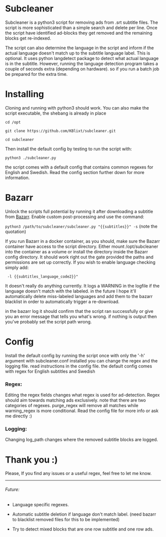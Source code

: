 # Subcleaner
Subcleaner is a python3 script for removing ads from .srt subtitle files.
The script is more sophisticated than a simple search and delete per line.
Once the script have identified ad-blocks they get removed and the remaining blocks 
get re-indexed.

The script can also determine the language in the script and inform if the actual 
language doesn't match up to the subtitle language label. This is optional. 
It uses python langdetect package to detect what actual language is in the subtitle.
However, running the language detection program takes a 
couple of seconds extra (depending on hardware). so if you run a batch job be prepared
for the extra time.


# Installing
Cloning and running with python3 should work. 
You can also make the script executable, the shebang is already in place

```cd /opt```

```git clone https://github.com/KBlixt/subcleaner.git```

```cd subcleaner```

Then install the default config by testing to run the script with:

```python3 ./subcleaner.py```

the script comes with a default config that contains common regexes for 
English and Swedish. Read the config section further down for more information.

# Bazarr
Unlock the scripts full potential by running it after downloading a subtitle from 
[Bazarr](https://github.com/morpheus65535/bazarr). Enable custom post-processing and use
the command:

```python3 /path/to/subcleaner/subcleaner.py "{{subtitles}}" -s``` (note the quotation)

If you run Bazarr in a docker container, as you should,
make sure the Bazarr container have access to the script directory. Either
mount /opt/subcleaner into the container as a volume or install the directory inside 
the Bazarr config directory. It should work 
right out the gate provided the paths and permissions are set up correctly.
If you wish to enable language checking simply add:

``` -l {{subtitles_language_code2}}"``` 

It doesn't really do anything currently. It logs a 
WARNING in the logfile if the language doesn't match with the labeled. in the future 
I hope it'll automatically delete miss-labeled languages and add them to
the bazarr blacklist in order to automatically trigger a re-download.

in the bazarr log it should confirm that the script ran successfully or give you 
an error message that tells you what's wrong. if nothing is output then you've probably 
set the script path wrong.

# Config
Install the default config by running the script once with only the '-h' argument
with subcleaner.conf installed you can change the regex and the logging file.
read instructions in the config file. the default config comes with regex for 
English subtitles and Swedish

### Regex:
Editing the regex fields changes what regex is used for ad-detection. 
Regex should aim towards matching ads exclusively. note that there are two categories
of regexes. purge_regex will remove all matches while warning_regex is more 
conditional. Read the config file for more info or ask me directly :)

### Logging:
Changing log_path changes where the removed subtitle blocks are logged.

# Thank you :)
Please, If you find any issues or a useful regex, feel free to let me know.

__________________
###### Future:
* Language specific regexes.


* Automatic subtitle deletion if language don't match label. (need bazarr to blacklist removed files for this to be implemented)


* Try to detect mixed blocks that are one row subtitle and one row ads.
